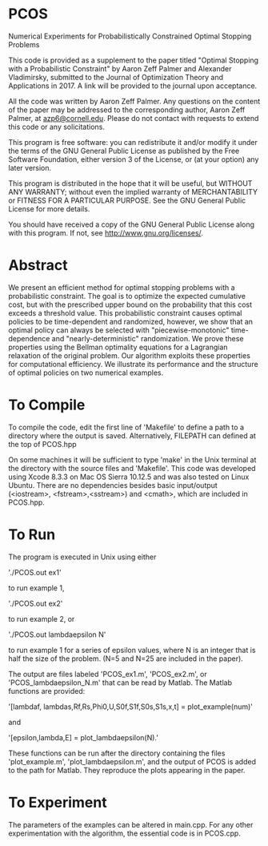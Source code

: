 # PCOS
Numerical Experiments for Probabilistically Constrained Optimal Stopping Problems

This code is provided as a supplement to the paper titled "Optimal Stopping with a Probabilistic Constraint" by Aaron Zeff Palmer and Alexander Vladimirsky, submitted to the Journal of Optimization Theory and Applications in 2017.  A link will be provided to the journal upon acceptance.

All the code was written by Aaron Zeff Palmer. Any questions on the content of the paper may be addressed to the corresponding author, Aaron Zeff Palmer, at azp6@cornell.edu. Please do not contact with requests to extend this code or any solicitations.

This program is free software: you can redistribute it and/or modify it under the terms of the GNU General Public License as published by the Free Software Foundation, either version 3 of the License, or (at your option) any later version.

This program is distributed in the hope that it will be useful, but WITHOUT ANY WARRANTY; without even the implied warranty of MERCHANTABILITY or FITNESS FOR A PARTICULAR PURPOSE.  See the GNU General Public License for more details.

You should have received a copy of the GNU General Public License along with this program.  If not, see <http://www.gnu.org/licenses/>.

# Abstract
We present an efficient method for optimal stopping problems with a probabilistic constraint. The goal is to optimize the expected cumulative cost, but with the prescribed upper bound on the probability that this cost exceeds  a threshold value.  This probabilistic constraint causes optimal policies to be time-dependent and randomized, however,  we show that an optimal policy can always be selected with "piecewise-monotonic" time-dependence and "nearly-deterministic" randomization.  We prove these properties using the Bellman optimality equations for a Lagrangian relaxation of the original problem. Our algorithm exploits these properties for computational efficiency.  We illustrate its performance and the structure of optimal policies on two numerical examples. 

# To Compile
To compile the code, edit the first line of 'Makefile' to define a path to a directory where the output is saved.  Alternatively, FILEPATH can defined at the top of PCOS.hpp

On some machines it will be sufficient to type 'make' in the Unix terminal at the directory with the source files and 'Makefile'.  This code was developed using Xcode 8.3.3 on Mac OS Sierra 10.12.5 and was also tested on Linux Ubuntu.   There are no dependencies besides basic input/output (\<iostream>, \<fstream>,\<sstream>) and \<cmath>, which are included in PCOS.hpp.

# To Run
The program is executed in Unix using either 

'./PCOS.out ex1' 

to run example 1, 

'./PCOS.out ex2' 

to run example 2, or 

'./PCOS.out lambdaepsilon N'

to run example 1 for a series of epsilon values, where N is an integer that is half the size of the problem. (N=5 and N=25 are included in the paper).

The output are files labeled 'PCOS_ex1.m', 'PCOS_ex2.m', or 'PCOS_lambdaepsilon_N.m' that can be read by Matlab. The Matlab functions are provided:

'[lambdaf, lambdas,Rf,Rs,Phi0,U,S0f,S1f,S0s,S1s,x,t] = plot_example(num)'

and

'[epsilon,lambda,E] = plot_lambdaepsilon(N).'

These functions can be run after the directory containing the files 'plot_example.m', 'plot_lambdaepsilon.m', and the output of PCOS is added to the path for Matlab. They reproduce the plots appearing in the paper.

# To Experiment
The parameters of the examples can be altered in main.cpp. For any other experimentation with the algorithm, the essential code is in PCOS.cpp.
